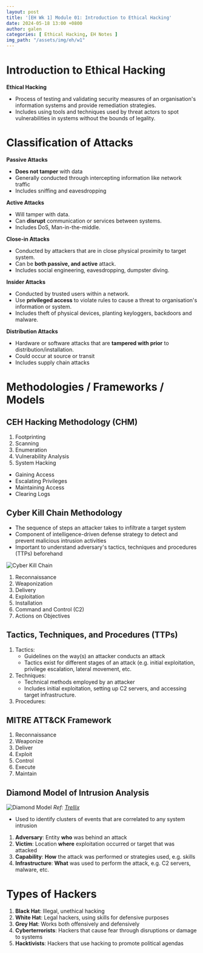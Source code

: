 ```yaml
---
layout: post
title: '[EH Wk 1] Module 01: Introduction to Ethical Hacking'
date: 2024-05-18 13:00 +0800
author: galen
categories: [ Ethical Hacking, EH Notes ]
img_path: "/assets/img/eh/w1"
---
```


# Introduction to Ethical Hacking

**Ethical Hacking**

- Process of testing and validating security measures of an organisation's information systems and provide remediation
  strategies.
- Includes using tools and techniques used by threat actors to spot vulnerabilities in systems without the bounds of
  legality.

# Classification of Attacks

**Passive Attacks**

- **Does not tamper** with data
- Generally conducted through intercepting information like network traffic
- Includes sniffing and eavesdropping

**Active Attacks**

- Will tamper with data.
- Can **disrupt** communication or services between systems.
- Includes DoS, Man-in-the-middle.

**Close-in Attacks**

- Conducted by attackers that are in close physical proximity to target system.
- Can be **both passive, and active** attack.
- Includes social engineering, eavesdropping, dumpster diving.

**Insider Attacks**

- Conducted by trusted users within a network.
- Use **privileged access** to violate rules to cause a threat to organisation's information or system.
- Includes theft of physical devices, planting keyloggers, backdoors and malware.

**Distribution Attacks**

- Hardware or software attacks that are **tampered with prior** to distribution/installation.
- Could occur at source or transit
- Includes supply chain attacks

# Methodologies / Frameworks / Models

## CEH Hacking Methodology (CHM)

1. Footprinting
2. Scanning
3. Enumeration
4. Vulnerability Analysis
5. System Hacking
  - Gaining Access
  - Escalating Privileges
  - Maintaining Access
  - Clearing Logs

## Cyber Kill Chain Methodology

- The sequence of steps an attacker takes to infiltrate a target system
- Component of intelligence-driven defense strategy to detect and prevent malicious intrusion activities
- Important to understand adversary's tactics, techniques and procedures (TTPs) beforehand

![Cyber Kill Chain](ckcm.png)

1. Reconnaissance
2. Weaponization
3. Delivery
4. Exploitation
5. Installation
6. Command and Control (C2)
7. Actions on Objectives

## Tactics, Techniques, and Procedures (TTPs)

1. Tactics:
    - Guidelines on the way(s) an attacker conducts an attack
    - Tactics exist for different stages of an attack (e.g. initial exploitation, privilege escalation, lateral movement, etc.
2. Techniques:
    - Technical methods employed by an attacker
    - Includes initial exploitation, setting up C2 servers, and accessing target infrastructure.
3. Procedures:

## MITRE ATT&CK Framework

1. Reconnaissance
2. Weaponize
3. Deliver
4. Exploit
5. Control
6. Execute
7. Maintain

## Diamond Model of Intrusion Analysis

![Diamond Model](dmia.webp)
_Ref: [Trellix](https://www.trellix.com/en-us/img/newsroom/stories/archives/ryuk-exploring-the-human-connection-1.jpg)_

- Used to identify clusters of events that are correlated to any system intrusion
1. **Adversary**: Entity **who** was behind an attack
2. **Victim**: Location **where** exploitation occurred or target that was attacked
3. **Capability**: **How** the attack was performed or strategies used, e.g. skills
4. **Infrastructure**: **What** was used to perform the attack, e.g. C2 servers, malware, etc.

# Types of Hackers
1. **Black Hat**: Illegal, unethical hacking
2. **White Hat**: Legal hackers, using skills for defensive purposes
3. **Grey Hat**: Works both offensively and defensively
4. **Cyberterrorists**: Hackers that cause fear through disruptions or damage to systems
5. **Hacktivists**: Hackers that use hacking to promote political agendas
